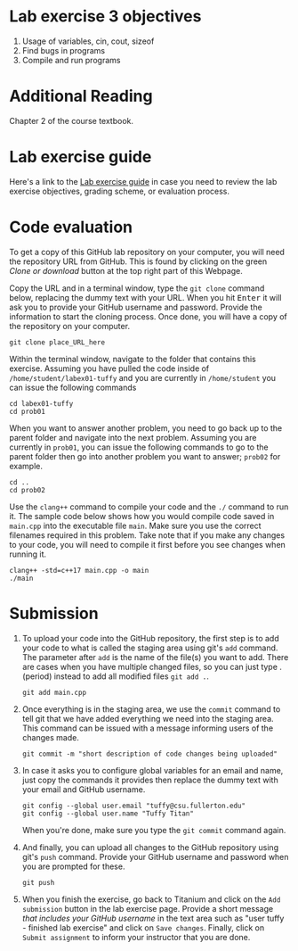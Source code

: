 #  Lab exercise 3 objectives
1. Usage of variables, cin, cout, sizeof
2. Find bugs in programs
3. Compile and run programs

# Additional Reading
Chapter 2 of the course textbook.

# Lab exercise guide
Here's a link to the [Lab exercise guide](https://drive.google.com/open?id=1MCaTFhxM1wIeC-Iwr1FC4Fw1mVVVRXh7) in case you need to review the lab exercise objectives, grading scheme, or evaluation process.

# Code evaluation
To get a copy of this GitHub lab repository on your computer, you will need the repository URL from GitHub. This is found by clicking on the green *Clone or download* button at the top right part of this Webpage.

Copy the URL and in a terminal window, type the `git clone` command below, replacing the dummy text with your URL. When you hit <kbd>Enter</kbd> it will ask you to provide your GitHub username and password. Provide the information to start the cloning process. Once done, you will have a copy of the repository on your computer.

```
git clone place_URL_here
```

Within the terminal window, navigate to the folder that contains this exercise. Assuming you have pulled the code inside of `/home/student/labex01-tuffy` and you are currently in `/home/student` you can issue the following commands

```
cd labex01-tuffy
cd prob01
```

When you want to answer another problem, you need to go back up to the parent folder and navigate into the next problem. Assuming you are currently in `prob01`, you can issue the following commands to go to the parent folder then go into another problem you want to answer; `prob02` for example.

```
cd ..
cd prob02
```

Use the `clang++` command to compile your code and the `./` command to run it. The sample code below shows how you would compile code saved in `main.cpp` into the executable file `main`. Make sure you use the correct filenames required in this problem. Take note that if you make any changes to your code, you will need to compile it first before you see changes when running it.

```
clang++ -std=c++17 main.cpp -o main
./main
```

# Submission
1. To upload your code into the GitHub repository, the first step is to add your code to what is called the staging area using git's `add` command. The parameter after `add` is the name of the file(s) you want to add. There are cases when you have multiple changed files, so you can just type . (period) instead to add all modified files `git add .`.

    ```
    git add main.cpp
    ```

1. Once everything is in the staging area, we use the `commit` command to tell git that we have added everything we need into the staging area. This command can be issued with a message informing users of the changes made.

    ```
    git commit -m "short description of code changes being uploaded"
    ```

1. In case it asks you to configure global variables for an email and name, just copy the commands it provides then replace the dummy text with your email and GitHub username.

    ```
    git config --global user.email "tuffy@csu.fullerton.edu"
    git config --global user.name "Tuffy Titan"
    ```

    When you're done, make sure you type the `git commit` command again.

1. And finally, you can upload all changes to the GitHub repository using git's `push` command. Provide your GitHub username and password when you are prompted for these.

    ```
    git push
    ```

1. When you finish the exercise, go back to Titanium and click on the `Add submission` button in the lab exercise page. Provide a short message *that includes your GitHub username* in the text area such as "user tuffy - finished lab exercise" and click on `Save changes`. Finally, click on `Submit assignment` to inform your instructor that you are done.

